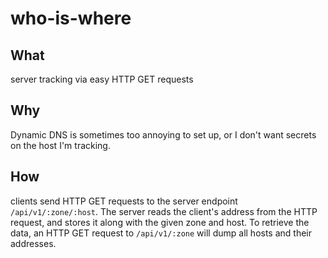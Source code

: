 # who-is-where

## What

server tracking via easy HTTP GET requests

## Why

Dynamic DNS is sometimes too annoying to set up, or I don't want secrets on the host I'm tracking.

## How

clients send HTTP GET requests to the server endpoint `/api/v1/:zone/:host`. 
The server reads the client's address from the HTTP request, and stores it along with the given zone and host.
To retrieve the data, an HTTP GET request to `/api/v1/:zone` will dump all hosts and their addresses.
